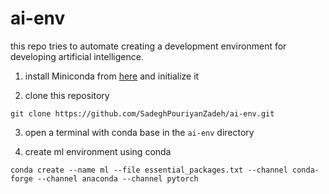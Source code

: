 # ai-env
this repo tries to automate creating a development environment for developing artificial intelligence.

1. install Miniconda from [here](https://docs.conda.io/en/main/miniconda.html) and initialize it

2. clone this repository

```git clone https://github.com/SadeghPouriyanZadeh/ai-env.git```

3. open a terminal with conda base in the ```ai-env``` directory

4. create ml environment using conda

```conda create --name ml --file essential_packages.txt --channel conda-forge --channel anaconda --channel pytorch```